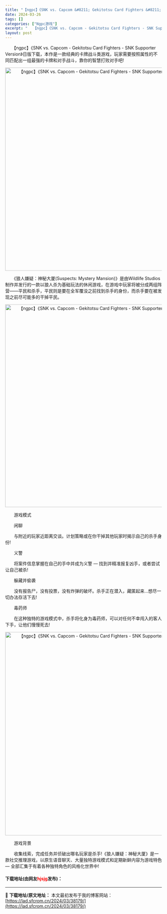 ```yaml
---
title: "【ngpc】《SNK vs. Capcom &#8211; Gekitotsu Card Fighters &#8211; SNK Supporter Version》日版下载"
date: 2024-03-26
tags: []
categories: ["Ngpc游戏"]
excerpt: "　　【ngpc】《SNK vs. Capcom - Gekitotsu Card Fighters - SNK Supporter Version》日版下载，本作是一款经典的卡牌战斗类游戏，玩家需要按照属性的不同匹配出一组最强的卡牌和对手战斗，靠你的智慧打败对手吧! 　　《狼人嫌疑：神秘大厦(Sus&hellip;"
layout: post
---
```


 <p>　　【ngpc】《SNK vs. Capcom - Gekitotsu Card Fighters - SNK Supporter Version》日版下载，本作是一款经典的卡牌战斗类游戏，玩家需要按照属性的不同匹配出一组最强的卡牌和对手战斗，靠你的智慧打败对手吧!</p> <p align="center"><img align="" border="0" src="https://lad.sfcrom.cn/wp-content/uploads/2024/03/20240326_6602bc755a575.png" width="651" alt="【ngpc】《SNK vs. Capcom - Gekitotsu Card Fighters - SNK Supporter Version》日版下载" /></p> <p>　　《狼人嫌疑：神秘大厦(Suspects: Mystery Mansion)》是由Wildlife Studios制作并发行的一款以狼人杀为基础玩法的休闲游戏，在游戏中玩家将被分成两组阵营&mdash;&mdash;平民和杀手，平民则是要在全军覆没之前找到杀手的身份，而杀手要在被发现之前尽可能多的干掉平民。</p> <p align="center"><img align="" border="0" src="https://lad.sfcrom.cn/wp-content/uploads/2024/03/20240326_6602bc7604bd6.png" width="650" alt="【ngpc】《SNK vs. Capcom - Gekitotsu Card Fighters - SNK Supporter Version》日版下载" /></p> <p>　　游戏模式</p> <p>　　闲聊</p> <p>　　与附近的玩家近距离交谈。计划策略或在你干掉其他玩家时揭示自己的杀手身份!</p> <p>　　义警</p> <p>　　将案件信息掌握在自己的手中并成为义警 &mdash; 找到并精准报复凶手，或者尝试让自己被杀!</p> <p>　　躲藏并偷袭</p> <p>　　没有报告尸，没有投票，没有炸弹的破坏。杀手正在潜入，藏匿起来&hellip;想尽一切办法存活下去!</p> <p>　　毒药师</p> <p>　　在这种独特的游戏模式中，杀手将化身为毒药师，可以对任何不幸闯入的客人下手，让他们慢慢死去!</p> <p align="center"><img align="" border="0" src="https://lad.sfcrom.cn/wp-content/uploads/2024/03/20240326_6602bc76a524b.png" width="652" alt="【ngpc】《SNK vs. Capcom - Gekitotsu Card Fighters - SNK Supporter Version》日版下载" /></p> <p>　　游戏背景</p> <p>　　收集线索，完成任务并侦破出哪名玩家是杀手!《狼人嫌疑：神秘大厦》是一款社交推理游戏，以原生语音聊天、大量独特游戏模式和定期新鲜内容为游戏特色 &mdash; 全部汇集于有着各种独特角色的风格化世界中!</p> <p><h4>下载地址(由网友<font color="red">hjsjg</font>发布)：</h4></p> 

---
📖 **下载地址/原文地址：** 本文最初发布于我的博客网站：[https://lad.sfcrom.cn/2024/03/38179/](https://lad.sfcrom.cn/2024/03/38179/)
